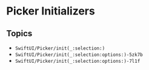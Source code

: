# Picker Initializers

## Topics
- ``SwiftUI/Picker/init(_:selection:)``
- ``SwiftUI/Picker/init(_:selection:options:)-5zk7b``
- ``SwiftUI/Picker/init(_:selection:options:)-7l1f``
